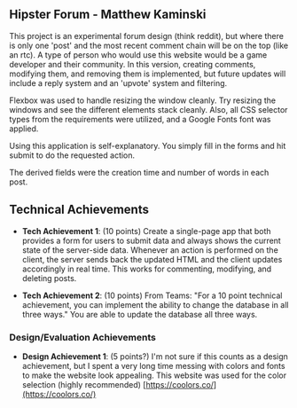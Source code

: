 ## Hipster Forum - Matthew Kaminski

This project is an experimental forum design (think reddit), but where there is only one 'post' and the most recent comment chain will be on the top (like an rtc). A type of person who would use this website would be a game developer and their community. In this version, creating comments, modifying them, and removing them is implemented, but future updates will include a reply system and an 'upvote' system and filtering.

Flexbox was used to handle resizing the window cleanly. Try resizing the windows and see the different elements stack cleanly. Also, all CSS selector types from the requirements were utilized, and a Google Fonts font was applied.

Using this application is self-explanatory. You simply fill in the forms and hit submit to do the requested action.

The derived fields were the creation time and number of words in each post.

## Technical Achievements

- **Tech Achievement 1**: (10 points) Create a single-page app that both provides a form for users to submit data and always shows the current state of the server-side data. Whenever an action is performed on the client, the server sends back the updated HTML and the client updates accordingly in real time. This works for commenting, modifying, and deleting posts.

- **Tech Achievement 2**: (10 points) From Teams: "For a 10 point technical achievement, you can implement the ability to change the database in all three ways." You are able to update the database all three ways.

### Design/Evaluation Achievements

- **Design Achievement 1**: (5 points?) I'm not sure if this counts as a design achievement, but I spent a very long time messing with colors and fonts to make the website look appealing. This website was used for the color selection (highly recommended) [https://coolors.co/](https://coolors.co/)
